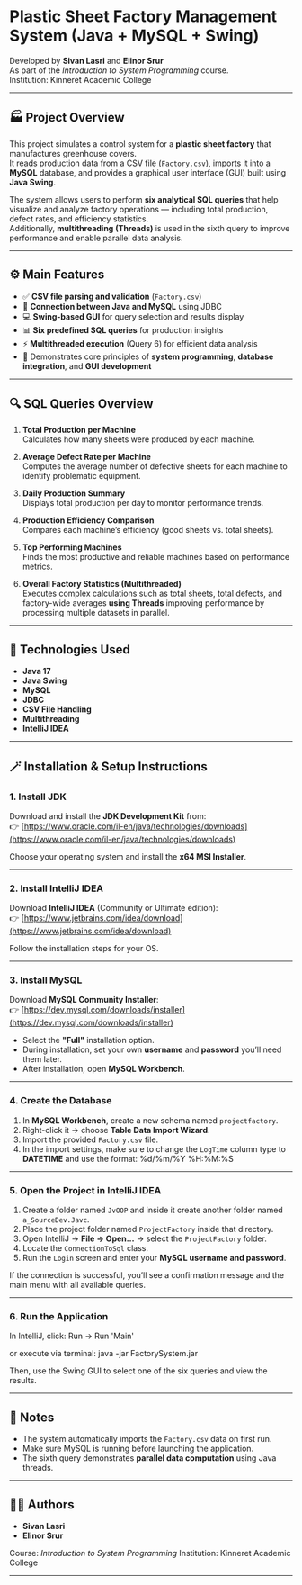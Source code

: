 # Plastic Sheet Factory Management System (Java + MySQL + Swing)

Developed by **Sivan Lasri** and **Elinor Srur**  
As part of the *Introduction to System Programming* course.    
Institution: Kinneret Academic College

---

## 🏭 Project Overview

This project simulates a control system for a **plastic sheet factory** that manufactures greenhouse covers.  
It reads production data from a CSV file (`Factory.csv`), imports it into a **MySQL** database, and provides a graphical user interface (GUI) built using **Java Swing**.

The system allows users to perform **six analytical SQL queries** that help visualize and analyze factory operations — including total production, defect rates, and efficiency statistics.  
Additionally, **multithreading (Threads)** is used in the sixth query to improve performance and enable parallel data analysis.

---

## ⚙️ Main Features

- ✅ **CSV file parsing and validation** (`Factory.csv`)  
- 🧠 **Connection between Java and MySQL** using JDBC  
- 💻 **Swing-based GUI** for query selection and results display  
- 📊 **Six predefined SQL queries** for production insights  
- ⚡ **Multithreaded execution** (Query 6) for efficient data analysis  
- 🧩 Demonstrates core principles of **system programming**, **database integration**, and **GUI development**

---

## 🔍 SQL Queries Overview

1. **Total Production per Machine**  
   Calculates how many sheets were produced by each machine.

2. **Average Defect Rate per Machine**  
   Computes the average number of defective sheets for each machine to identify problematic equipment.

3. **Daily Production Summary**  
   Displays total production per day to monitor performance trends.

4. **Production Efficiency Comparison**  
   Compares each machine’s efficiency (good sheets vs. total sheets).

5. **Top Performing Machines**  
   Finds the most productive and reliable machines based on performance metrics.

6. **Overall Factory Statistics (Multithreaded)**  
   Executes complex calculations such as total sheets, total defects, and factory-wide averages **using Threads**
   improving performance by processing multiple datasets in parallel.

---

## 🧰 Technologies Used

- **Java 17**
- **Java Swing**
- **MySQL**
- **JDBC**
- **CSV File Handling**
- **Multithreading**
- **IntelliJ IDEA**

---

## 🪄 Installation & Setup Instructions

### 1. Install JDK
Download and install the **JDK Development Kit** from:  
👉 [https://www.oracle.com/il-en/java/technologies/downloads](https://www.oracle.com/il-en/java/technologies/downloads)

Choose your operating system and install the **x64 MSI Installer**.  

---

### 2. Install IntelliJ IDEA
Download **IntelliJ IDEA** (Community or Ultimate edition):  
👉 [https://www.jetbrains.com/idea/download](https://www.jetbrains.com/idea/download)

Follow the installation steps for your OS.

---

### 3. Install MySQL
Download **MySQL Community Installer**:  
👉 [https://dev.mysql.com/downloads/installer](https://dev.mysql.com/downloads/installer)

- Select the **"Full"** installation option.  
- During installation, set your own **username** and **password** you’ll need them later.  
- After installation, open **MySQL Workbench**.

---

### 4. Create the Database
1. In **MySQL Workbench**, create a new schema named `projectfactory`.  
2. Right-click it → choose **Table Data Import Wizard**.  
3. Import the provided `Factory.csv` file.  
4. In the import settings, make sure to change the `LogTime` column type to **DATETIME** and use the format: %d/%m/%Y %H:%M:%S

---

### 5. Open the Project in IntelliJ IDEA
1. Create a folder named `JvOOP` and inside it create another folder named `a_SourceDev.Javc`.  
2. Place the project folder named `ProjectFactory` inside that directory.  
3. Open IntelliJ → **File → Open...** → select the `ProjectFactory` folder.  
4. Locate the `ConnectionToSql` class.  
5. Run the `Login` screen and enter your **MySQL username and password**.  

If the connection is successful, you’ll see a confirmation message and the main menu with all available queries.

---

### 6. Run the Application
In IntelliJ, click: Run → Run 'Main'

or execute via terminal: java -jar FactorySystem.jar

Then, use the Swing GUI to select one of the six queries and view the results.

---

## 💬 Notes

* The system automatically imports the `Factory.csv` data on first run.
* Make sure MySQL is running before launching the application.
* The sixth query demonstrates **parallel data computation** using Java threads.

---

## 👩‍💻 Authors

* **Sivan Lasri**
* **Elinor Srur**

Course: *Introduction to System Programming*
Institution: Kinneret Academic College

---
